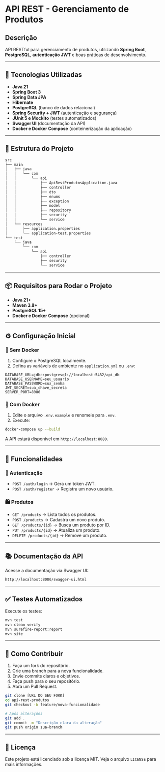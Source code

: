 # API REST - Gerenciamento de Produtos

## Descrição

API RESTful para gerenciamento de produtos, utilizando **Spring Boot**, **PostgreSQL**, **autenticação JWT** e boas práticas de desenvolvimento.

---

## 🚀 Tecnologias Utilizadas

- **Java 21**
- **Spring Boot 3**
- **Spring Data JPA**
- **Hibernate**
- **PostgreSQL** (banco de dados relacional)
- **Spring Security + JWT** (autenticação e segurança)
- **JUnit 5 e Mockito** (testes automatizados)
- **Swagger UI** (documentação da API)
- **Docker e Docker Compose** (conteinerização da aplicação)

---

## 🧩 Estrutura do Projeto

```sh
src
├── main
│   ├── java
│   │   └── com
│   │       └── api
│   │           ├── ApiRestProdutosApplication.java
│   │           ├── controller
│   │           ├── dto
│   │           ├── enums
│   │           ├── exception
│   │           ├── model
│   │           ├── repository
│   │           ├── security
│   │           └── service
│   └── resources
│       ├── application.properties
│       └── application-test.properties
└── test
    └── java
        └── com
            └── api
                ├── controller
                ├── security
                └── service
```

---

## 📦 Requisitos para Rodar o Projeto

- **Java 21+**
- **Maven 3.8+**
- **PostgreSQL 15+**
- **Docker e Docker Compose** (opcional)

---

## ⚙️ Configuração Inicial

### 🔧 Sem Docker
1. Configure o PostgreSQL localmente.
2. Defina as variáveis de ambiente no `application.yml` ou `.env`:

```env
DATABASE_URL=jdbc:postgresql://localhost:5432/api_db
DATABASE_USERNAME=seu_usuario
DATABASE_PASSWORD=sua_senha
JWT_SECRET=sua_chave_secreta
SERVER_PORT=8080
```

### 🐳 Com Docker
1. Edite o arquivo `.env.example` e renomeie para `.env`.
2. Execute:

```sh
docker-compose up --build
```

A API estará disponível em `http://localhost:8080`.

---

## 📌 Funcionalidades

### 🔐 Autenticação
- `POST /auth/login` → Gera um token JWT.
- `POST /auth/register` → Registra um novo usuário.

### 🛍️ Produtos
- `GET /products` → Lista todos os produtos.
- `POST /products` → Cadastra um novo produto.
- `GET /products/{id}` → Busca um produto por ID.
- `PUT /products/{id}` → Atualiza um produto.
- `DELETE /products/{id}` → Remove um produto.

---

## 📚 Documentação da API

Acesse a documentação via Swagger UI:

```
http://localhost:8080/swagger-ui.html
```

---

## ✅ Testes Automatizados

Execute os testes:

```sh
mvn test
mvn clean verify
mvn surefire-report:report
mvn site
```

---

## 🤝 Como Contribuir

1. Faça um fork do repositório.
2. Crie uma branch para a nova funcionalidade.
3. Envie commits claros e objetivos.
4. Faça push para o seu repositório.
5. Abra um Pull Request.

```sh
git clone [URL DO SEU FORK]
cd api-rest-produtos
git checkout -b feature/nova-funcionalidade

# Após alterações
git add .
git commit -m "Descrição clara da alteração"
git push origin sua-branch
```

---

## 📄 Licença

Este projeto está licenciado sob a licença MIT. Veja o arquivo `LICENSE` para mais informações.